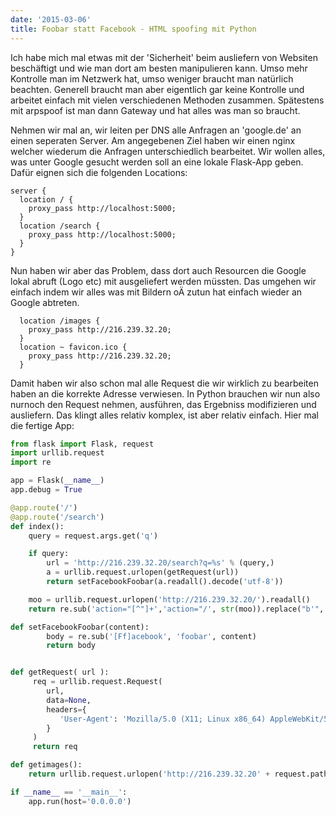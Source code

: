 ```yaml
---
date: '2015-03-06'
title: Foobar statt Facebook - HTML spoofing mit Python
---
```


Ich habe mich mal etwas mit der 'Sicherheit' beim ausliefern von Websiten beschäftigt und wie man dort am besten manipulieren kann. Umso mehr Kontrolle man im Netzwerk hat, umso weniger braucht man natürlich beachten. Generell braucht man aber eigentlich gar keine Kontrolle und arbeitet einfach mit vielen verschiedenen Methoden zusammen. Spätestens mit arpspoof ist man dann Gateway und hat alles was man so braucht.

Nehmen wir mal an, wir leiten per DNS alle Anfragen an 'google.de' an einen seperaten Server. Am angegebenen Ziel haben wir einen nginx welcher wiederum die Anfragen unterschiedlich bearbeitet. Wir wollen alles, was unter Google gesucht werden soll an eine lokale Flask-App geben. Dafür eignen sich die folgenden Locations:

```nginx
server {
  location / {
    proxy_pass http://localhost:5000;
  }
  location /search {
    proxy_pass http://localhost:5000;
  }
}
```

Nun haben wir aber das Problem, dass dort auch Resourcen die Google lokal abruft (Logo etc) mit ausgeliefert werden müssten. Das umgehen wir einfach indem wir alles was mit Bildern oÄ zutun hat einfach wieder an Google abtreten.

```nginx
  location /images {
    proxy_pass http://216.239.32.20;
  }
  location ~ favicon.ico {
    proxy_pass http://216.239.32.20;
  }
```

Damit haben wir also schon mal alle Request die wir wirklich zu bearbeiten haben an die korrekte Adresse verwiesen. In Python brauchen wir nun also nurnoch den Request nehmen, ausführen, das Ergebniss modifizieren und ausliefern. Das klingt alles relativ komplex, ist aber relativ einfach. Hier mal die fertige App:

```python
from flask import Flask, request
import urllib.request
import re

app = Flask(__name__)
app.debug = True

@app.route('/')
@app.route('/search')
def index():
    query = request.args.get('q')

    if query:
        url = 'http://216.239.32.20/search?q=%s' % (query,)
        a = urllib.request.urlopen(getRequest(url))
        return setFacebookFoobar(a.readall().decode('utf-8'))

    moo = urllib.request.urlopen('http://216.239.32.20/').readall()
    return re.sub('action="[^"]+','action="/', str(moo)).replace("b'", "")

def setFacebookFoobar(content):
        body = re.sub('[Ff]acebook', 'foobar', content)
        return body


def getRequest( url ):
     req = urllib.request.Request(
        url,
        data=None,
        headers={
           'User-Agent': 'Mozilla/5.0 (X11; Linux x86_64) AppleWebKit/537.36 (KHTML, like Gecko) Chrome/41.0.2227.0 Safari/537.36'
        }
     )
     return req

def getimages():
    return urllib.request.urlopen('http://216.239.32.20' + request.path).readall()

if __name__ == '__main__':
    app.run(host='0.0.0.0')
```
